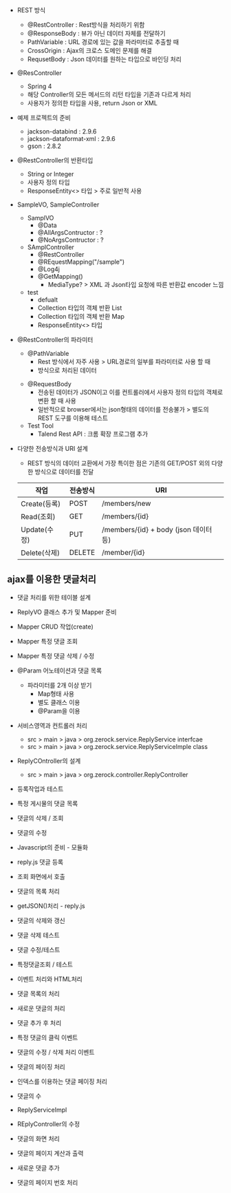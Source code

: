  - REST 방식
    * @RestController : Rest방식을 처리하기 위함
    * @ResponseBody : 뷰가 아닌 데이터 자체를 전달하기 
    * PathVariable : URL 경로에 있는 값을 파라미터로 추출할 때 
    * CrossOrigin : Ajax의 크로스 도메인 문제를 해결 
    * RequsetBody : Json 데이터를 원하는 타입으로 바인딩 처리
  
  - @ResController
    * Spring 4
    * 해당 Controller의 모든 메서드의 리턴 타입을 기존과 다르게 처리
    * 사용자가 정의한 타입을 사용, return Json or XML
  
  - 예제 프로젝트의 준비
    * jackson-databind : 2.9.6
    * jackson-dataformat-xml : 2.9.6
    * gson : 2.8.2

  - @RestController의 반환타입
    * String or Integer
    * 사용자 정의 타입
    * ResponseEntity<> 타입 > 주로 일반적 사용
  
  - SampleVO, SampleController
    * SamplVO
      + @Data
      + @AllArgsContructor : ?
      + @NoArgsContructor : ?
    * SAmplController
      + @RestController
      + @REquestMapping("/sample")
      + @Log4j
      + @GetMapping()
        - MediaType? > XML 과 Json타입 요청에 따른 반환값 encoder 느낌
    * test
      + defualt
      + Collection 타입의 객체 반환 List
      + Collection 타입의 객체 반환 Map
      + ResponseEntity<> 타입

  - @RestController의 파라미터
    * @PathVariable
      + Rest 방식에서 자주 사용 > URL경로의 일부를 파라미터로 사용 할 때 
      + <form>방식으로 처리된 데이터
    * @RequestBody
      + 전송된 데이터가 JSON이고 이를 컨트롤러에서 사용자 정의 타입의 객체로 변환 할 때 사용
      + 일반적으로 browser에서는 json형태의 데이터를 전송불가 > 별도의  REST 도구를 이용해 테스트
    * Test Tool 
      + Talend Rest API : 크롬 확장 프로그램 추가

  - 다양한 전송방식과 URI 설계
    * REST 방식의 데이터 교환에서 가장 특이한 점은 기존의 GET/POST 외의 다양한 방식으로 데이터를 전달

    작업 | 전송방식 | URI
    -- | -- | --
    Create(등록) | POST | /members/new
    Read(조회) | GET | /members/{id}
    Update(수정) | PUT | /members/{id} + body (json 데이터등)
    Delete(삭제) | DELETE | /member/{id}

## ajax를 이용한 댓글처리
  - 댓글 처리를 위한 테이블 설계
  
  - ReplyVO 클래스 추가 및 Mapper 준비

  - Mapper CRUD 작업(create)
  
  - Mapper 특정 댓글 조회

  - Mapper 특정 댓글 삭제 / 수정

  - @Param 어노테이션과 댓글 목록
    * 파라미터를 2개 이상 받기
      + Map형태 사용
      + 별도 클래스 이용
      + @Param을 이용

  - 서비스영역과 컨트롤러 처리
    + src > main > java > org.zerock.service.ReplyService interfcae
    + src > main > java > org.zerock.service.ReplyServiceImple class

  - ReplyCOntroller의 설계
    + src > main > java > org.zerock.controller.ReplyController

  - 등록작업과 테스트

  - 특정 게시물의 댓글 목록

  - 댓글의 삭제 / 조회

  - 댓글의 수정

  - Javascript의 준비 - 모듈화

  - reply.js 댓글 등록

  - 조회 화면에서 호출

  - 댓글의 목록 처리

  - getJSON()처리 - reply.js

  - 댓글의 삭제와 갱신

  - 댓글 삭제 테스트

  - 댓글 수정/테스트

  - 특정댓글조회 / 테스트

  - 이벤트 처리와 HTML처리 
  
  - 댓글 목록의 처리

  - 새로운 댓글의 처리

  - 댓글 추가 후 처리

  - 특정 댓글의 클릭 이벤트

  - 댓글의 수정 / 삭제 처리 이벤트

  - 댓글의 페이징 처리

  - 인덱스를 이용하는 댓글 페이징 처리

  - 댓글의 수 

  - ReplyServiceImpl

  - REplyController의 수정

  - 댓글의 화면 처리

  - 댓글의 페이지 계산과 출력

  - 새로운 댓글 추가

  - 댓글의 페이지 번호 처리
